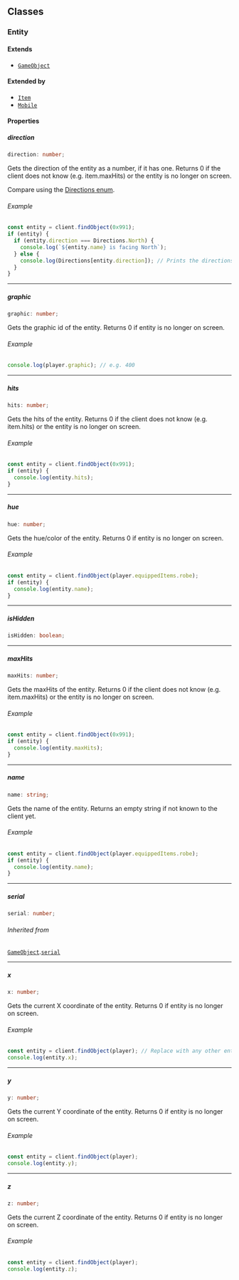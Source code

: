 ## Classes

<div class="heading-level-3">
<a id="entity" name="entity"></a>

### Entity

#### Extends

- [`GameObject`](../GameObject/index.md#gameobject)

#### Extended by

- [`Item`](../Item/index.md#item)
- [`Mobile`](../Mobile/index.md#mobile)

#### Properties

<div class="heading-level-5">
<a id="direction" name="direction"></a>

##### direction

```ts
direction: number;
```

Gets the direction of the entity as a number, if it has one. Returns 0 if the client does not know (e.g. item.maxHits)
or the entity is no longer on screen.

Compare using the [Directions enum](../enums/#directions).

###### Example

```ts
const entity = client.findObject(0x991);
if (entity) {
  if (entity.direction === Directions.North) {
    console.log(`${entity.name} is facing North`);
  } else {
    console.log(Directions[entity.direction]); // Prints the directions name, e.g. East
  }
}
```

</div>

---

<div class="heading-level-5">
<a id="graphic" name="graphic"></a>

##### graphic

```ts
graphic: number;
```

Gets the graphic id of the entity. Returns 0 if entity is no longer on screen.

###### Example

```ts
console.log(player.graphic); // e.g. 400
```

</div>

---

<div class="heading-level-5">
<a id="hits" name="hits"></a>

##### hits

```ts
hits: number;
```

Gets the hits of the entity. Returns 0 if the client does not know (e.g. item.hits) or the entity is no longer on
screen.

###### Example

```ts
const entity = client.findObject(0x991);
if (entity) {
  console.log(entity.hits);
}
```

</div>

---

<div class="heading-level-5">
<a id="hue" name="hue"></a>

##### hue

```ts
hue: number;
```

Gets the hue/color of the entity. Returns 0 if entity is no longer on screen.

###### Example

```ts
const entity = client.findObject(player.equippedItems.robe);
if (entity) {
  console.log(entity.name);
}
```

</div>

---

<div class="heading-level-5">
<a id="ishidden" name="ishidden"></a>

##### isHidden

```ts
isHidden: boolean;
```

</div>

---

<div class="heading-level-5">
<a id="maxhits" name="maxhits"></a>

##### maxHits

```ts
maxHits: number;
```

Gets the maxHits of the entity. Returns 0 if the client does not know (e.g. item.maxHits) or the entity is no longer on
screen.

###### Example

```ts
const entity = client.findObject(0x991);
if (entity) {
  console.log(entity.maxHits);
}
```

</div>

---

<div class="heading-level-5">
<a id="name" name="name"></a>

##### name

```ts
name: string;
```

Gets the name of the entity. Returns an empty string if not known to the client yet.

###### Example

```ts
const entity = client.findObject(player.equippedItems.robe);
if (entity) {
  console.log(entity.name);
}
```

</div>

---

<div class="heading-level-5">
<a id="serial" name="serial"></a>

##### serial

```ts
serial: number;
```

###### Inherited from

[`GameObject`](../GameObject/index.md#gameobject).[`serial`](../GameObject/index.md#serial)

</div>

---

<div class="heading-level-5">
<a id="x" name="x"></a>

##### x

```ts
x: number;
```

Gets the current X coordinate of the entity. Returns 0 if entity is no longer on screen.

###### Example

```ts
const entity = client.findObject(player); // Replace with any other entity serial
console.log(entity.x);
```

</div>

---

<div class="heading-level-5">
<a id="y" name="y"></a>

##### y

```ts
y: number;
```

Gets the current Y coordinate of the entity. Returns 0 if entity is no longer on screen.

###### Example

```ts
const entity = client.findObject(player);
console.log(entity.y);
```

</div>

---

<div class="heading-level-5">
<a id="z" name="z"></a>

##### z

```ts
z: number;
```

Gets the current Z coordinate of the entity. Returns 0 if entity is no longer on screen.

###### Example

```ts
const entity = client.findObject(player);
console.log(entity.z);
```

</div>
</div>
